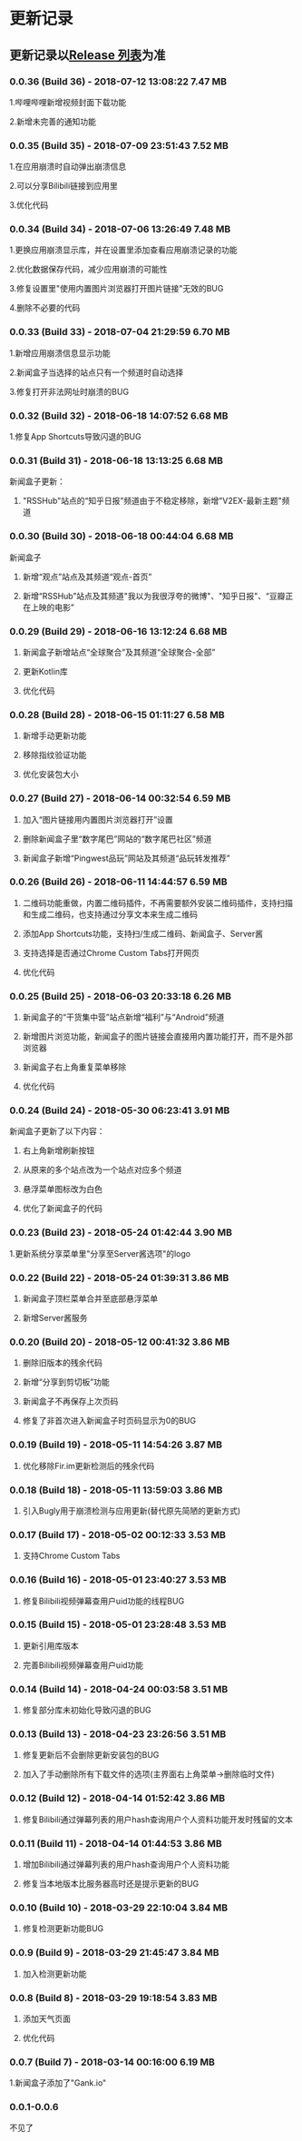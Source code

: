 # 更新记录

## 更新记录以[Release 列表](https://github.com/zhihaofans/Android.Box/releases)为准

### 0.0.36 (Build 36) - 2018-07-12 13:08:22  7.47 MB

1.哔哩哔哩新增视频封面下载功能

2.新增未完善的通知功能

### 0.0.35 (Build 35) - 2018-07-09 23:51:43  7.52 MB

1.在应用崩溃时自动弹出崩溃信息

2.可以分享Bilibili链接到应用里

3.优化代码

  
### 0.0.34 (Build 34) - 2018-07-06 13:26:49  7.48 MB

1.更换应用崩溃显示库，并在设置里添加查看应用崩溃记录的功能

2.优化数据保存代码，减少应用崩溃的可能性

3.修复设置里"使用内置图片浏览器打开图片链接"无效的BUG

4.删除不必要的代码
  
### 0.0.33 (Build 33) - 2018-07-04 21:29:59 6.70 MB

1.新增应用崩溃信息显示功能

2.新闻盒子当选择的站点只有一个频道时自动选择

3.修复打开非法网址时崩溃的BUG

### 0.0.32 (Build 32) - 2018-06-18 14:07:52 6.68 MB

1.修复App Shortcuts导致闪退的BUG

### 0.0.31 (Build 31) - 2018-06-18 13:13:25 6.68 MB

新闻盒子更新：

1. "RSSHub"站点的“知乎日报”频道由于不稳定移除，新增"V2EX-最新主题"频道

### 0.0.30 (Build 30) - 2018-06-18 00:44:04 6.68 MB

新闻盒子

1. 新增“观点”站点及其频道“观点-首页”

2. 新增“RSSHub”站点及其频道"我以为我很浮夸的微博"、"知乎日报"、“豆瓣正在上映的电影”

### 0.0.29 (Build 29) - 2018-06-16 13:12:24 6.68 MB

1. 新闻盒子新增站点“全球聚合”及其频道“全球聚合-全部”

2. 更新Kotlin库

3. 优化代码

### 0.0.28 (Build 28) - 2018-06-15 01:11:27 6.58 MB

1. 新增手动更新功能

2. 移除指纹验证功能

3. 优化安装包大小

### 0.0.27 (Build 27) - 2018-06-14 00:32:54 6.59 MB

1. 加入“图片链接用内置图片浏览器打开”设置

2. 删除新闻盒子里“数字尾巴”网站的“数字尾巴社区”频道

3. 新闻盒子新增“Pingwest品玩”网站及其频道“品玩转发推荐”

### 0.0.26 (Build 26) - 2018-06-11 14:44:57 6.59 MB

1. 二维码功能重做，内置二维码插件，不再需要额外安装二维码插件，支持扫描和生成二维码，也支持通过分享文本来生成二维码

2. 添加App Shortcuts功能，支持扫/生成二维码、新闻盒子、Server酱

3. 支持选择是否通过Chrome Custom Tabs打开网页

4. 优化代码

### 0.0.25 (Build 25) - 2018-06-03 20:33:18 6.26 MB

1. 新闻盒子的“干货集中营”站点新增“福利”与“Android”频道

2. 新增图片浏览功能，新闻盒子的图片链接会直接用内置功能打开，而不是外部浏览器

3. 新闻盒子右上角重复菜单移除

4. 优化代码

### 0.0.24 (Build 24) - 2018-05-30 06:23:41 3.91 MB

新闻盒子更新了以下内容：

1. 右上角新增刷新按钮

2. 从原来的多个站点改为一个站点对应多个频道

3. 悬浮菜单图标改为白色

4. 优化了新闻盒子的代码

### 0.0.23 (Build 23) - 2018-05-24 01:42:44 3.90 MB

1.更新系统分享菜单里"分享至Server酱选项"的logo

### 0.0.22 (Build 22) - 2018-05-24 01:39:31 3.86 MB

1. 新闻盒子顶栏菜单合并至底部悬浮菜单

2. 新增Server酱服务

### 0.0.20 (Build 20) - 2018-05-12 00:41:32 3.86 MB

1. 删除旧版本的残余代码

2. 新增“分享到剪切板”功能

3. 新闻盒子不再保存上次页码

4. 修复了非首次进入新闻盒子时页码显示为0的BUG

### 0.0.19 (Build 19) - 2018-05-11 14:54:26 3.87 MB

1. 优化移除Fir.im更新检测后的残余代码

### 0.0.18 (Build 18) - 2018-05-11 13:59:03 3.86 MB

1. 引入Bugly用于崩溃检测与应用更新(替代原先简陋的更新方式)

### 0.0.17 (Build 17) - 2018-05-02 00:12:33 3.53 MB

1. 支持Chrome Custom Tabs

### 0.0.16 (Build 16) - 2018-05-01 23:40:27 3.53 MB

1. 修复Bilibili视频弹幕查用户uid功能的线程BUG

### 0.0.15 (Build 15) - 2018-05-01 23:28:48 3.53 MB

1. 更新引用库版本

2. 完善Bilibili视频弹幕查用户uid功能

### 0.0.14 (Build 14) - 2018-04-24 00:03:58 3.51 MB

1. 修复部分库未初始化导致闪退的BUG

### 0.0.13 (Build 13) - 2018-04-23 23:26:56 3.51 MB

1. 修复更新后不会删除更新安装包的BUG

2. 加入了手动删除所有下载文件的选项(主界面右上角菜单->删除临时文件)

### 0.0.12 (Build 12) - 2018-04-14 01:52:42 3.86 MB

1. 修复Bilibili通过弹幕列表的用户hash查询用户个人资料功能开发时残留的文本

### 0.0.11 (Build 11) - 2018-04-14 01:44:53 3.86 MB

1. 增加Bilibili通过弹幕列表的用户hash查询用户个人资料功能

2. 修复当本地版本比服务器高时还是提示更新的BUG

### 0.0.10 (Build 10) - 2018-03-29 22:10:04 3.84 MB

1. 修复检测更新功能BUG

### 0.0.9 (Build 9) - 2018-03-29 21:45:47 3.84 MB

1. 加入检测更新功能

### 0.0.8 (Build 8) - 2018-03-29 19:18:54 3.83 MB

1. 添加天气页面

2. 优化代码

### 0.0.7 (Build 7) - 2018-03-14 00:16:00  6.19 MB

1.新闻盒子添加了"Gank.io"

### 0.0.1-0.0.6

不见了
